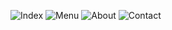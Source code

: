 ![Index](https://github.com/user-attachments/assets/d9a1f678-28ec-4675-8d2e-4ad43aab85f5)
![Menu](https://github.com/user-attachments/assets/d6d8cd8b-c59e-4271-a5dc-b6781cdad575)
![About](https://github.com/user-attachments/assets/6a78e291-6a66-4fa8-b5f2-e2db678759b3)
![Contact](https://github.com/user-attachments/assets/e36df462-c44b-4941-b1e3-1f63b095e2f5)


